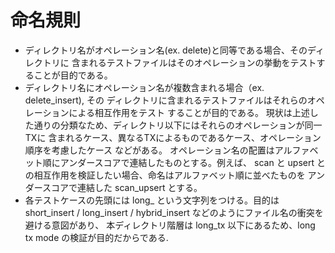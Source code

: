 # 命名規則

- ディレクトリ名がオペレーション名(ex. delete)と同等である場合、そのディレクトリに
含まれるテストファイルはそのオペレーションの挙動をテストすることが目的である。
- ディレクトリ名にオペレーション名が複数含まれる場合（ex. delete_insert), その
ディレクトリに含まれるテストファイルはそれらのオペレーションによる相互作用をテスト
することが目的である。
現状は上述した通りの分類なため、ディレクトリ以下にはそれらのオペレーションが同一TXに
含まれるケース、異なるTXによるものであるケース、オペレーション順序を考慮したケース
などがある。
オペレーション名の配置はアルファベット順にアンダースコアで連結したものとする。例えば、
scan と upsert との相互作用を検証したい場合、命名はアルファベット順に並べたものを
アンダースコアで連結した scan_upsert とする。
- 各テストケースの先頭には long_ という文字列をつける。目的は short_insert /
long_insert / hybrid_insert などのようにファイル名の衝突を避ける意図があり、
本ディレクトリ階層は long_tx 以下にあるため、long tx mode の検証が目的だからである.